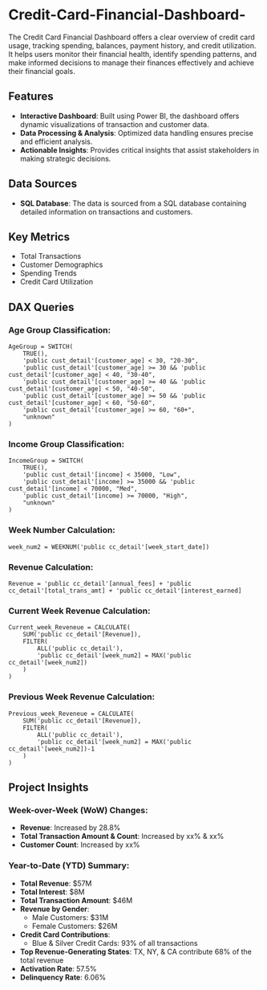 # Credit-Card-Financial-Dashboard-
The Credit Card Financial Dashboard offers a clear overview of credit card usage, tracking spending, balances, payment history, and credit utilization. It helps users monitor their financial health, identify spending patterns, and make informed decisions to manage their finances effectively and achieve their financial goals.

## Features
- **Interactive Dashboard**: Built using Power BI, the dashboard offers dynamic visualizations of transaction and customer data.
- **Data Processing & Analysis**: Optimized data handling ensures precise and efficient analysis.
- **Actionable Insights**: Provides critical insights that assist stakeholders in making strategic decisions.

## Data Sources
- **SQL Database**: The data is sourced from a SQL database containing detailed information on transactions and customers.

## Key Metrics
- Total Transactions
- Customer Demographics
- Spending Trends
- Credit Card Utilization

## DAX Queries

### Age Group Classification:
```DAX
AgeGroup = SWITCH(
    TRUE(),
    'public cust_detail'[customer_age] < 30, "20-30",
    'public cust_detail'[customer_age] >= 30 && 'public cust_detail'[customer_age] < 40, "30-40",
    'public cust_detail'[customer_age] >= 40 && 'public cust_detail'[customer_age] < 50, "40-50",
    'public cust_detail'[customer_age] >= 50 && 'public cust_detail'[customer_age] < 60, "50-60",
    'public cust_detail'[customer_age] >= 60, "60+",
    "unknown"
)
```

### Income Group Classification:
```DAX
IncomeGroup = SWITCH(
    TRUE(),
    'public cust_detail'[income] < 35000, "Low",
    'public cust_detail'[income] >= 35000 && 'public cust_detail'[income] < 70000, "Med",
    'public cust_detail'[income] >= 70000, "High",
    "unknown"
)
```

### Week Number Calculation:
```DAX
week_num2 = WEEKNUM('public cc_detail'[week_start_date])
```

### Revenue Calculation:
```DAX
Revenue = 'public cc_detail'[annual_fees] + 'public cc_detail'[total_trans_amt] + 'public cc_detail'[interest_earned]
```

### Current Week Revenue Calculation:
```DAX
Current_week_Reveneue = CALCULATE(
    SUM('public cc_detail'[Revenue]),
    FILTER(
        ALL('public cc_detail'),
        'public cc_detail'[week_num2] = MAX('public cc_detail'[week_num2])
    )
)
```

### Previous Week Revenue Calculation:
```DAX
Previous_week_Reveneue = CALCULATE(
    SUM('public cc_detail'[Revenue]),
    FILTER(
        ALL('public cc_detail'),
        'public cc_detail'[week_num2] = MAX('public cc_detail'[week_num2])-1
    )
)
```

## Project Insights

### Week-over-Week (WoW) Changes:
- **Revenue**: Increased by 28.8%
- **Total Transaction Amount & Count**: Increased by xx% & xx%
- **Customer Count**: Increased by xx%

### Year-to-Date (YTD) Summary:
- **Total Revenue**: $57M
- **Total Interest**: $8M
- **Total Transaction Amount**: $46M
- **Revenue by Gender**:
  - Male Customers: $31M
  - Female Customers: $26M
- **Credit Card Contributions**:
  - Blue & Silver Credit Cards: 93% of all transactions
- **Top Revenue-Generating States**: TX, NY, & CA contribute 68% of the total revenue
- **Activation Rate**: 57.5%
- **Delinquency Rate**: 6.06%


